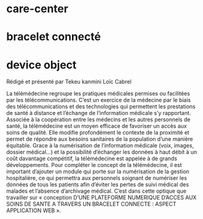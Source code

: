 # care-center 
# bracelet connecté
# device object



  Rédigé et présenté par Tekeu kanmini Loïc Cabrel 
  


  La télémédecine regroupe les pratiques médicales permises ou facilitées par les
  télécommunications. C’est un exercice de la médecine par le biais des télécommunications et
  des technologies qui permettent les prestations de santé à distance et l’échange de l‘information
  médicale s’y rapportant. Associée à la coopération entre les médecins et les autres personnels
  de santé, la télémédecine est un moyen efficace de favoriser un accès aux soins de qualité. Elle
  modifie profondément le contexte de la proximité et permet de répondre aux besoins sanitaires
  de la population d’une manière équitable. Grace à la numérisation de l’information médicale
  (voix, images, dossier médical...) et la possibilité d’échanger les données à haut débit à un coût
  davantage compétitif, la télémédecine est appelée à de grands développements. Pour compléter
  le concept de la télémédecine, il est important d’ajouter un module qui porte sur la numérisation
  de la gestion hospitalière, ce qui permettra aux personnels soignant de numériser les données
  de tous les patients afin d’éviter les pertes de suivi médical des malades et l’absence d’archivage
  médical. C’est dans cette optique que travailler sur « conception D’UNE
  PLATEFORME NUMERIQUE D’ACCES AUX SOINS DE SANTE A TRAVERS UN
  BRACELET CONNECTE : ASPECT APPLICATION WEB ». 

